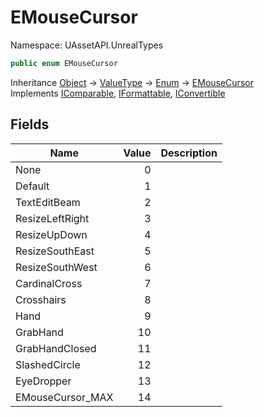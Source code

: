 # EMouseCursor

Namespace: UAssetAPI.UnrealTypes

```csharp
public enum EMouseCursor
```

Inheritance [Object](https://docs.microsoft.com/en-us/dotnet/api/system.object) → [ValueType](https://docs.microsoft.com/en-us/dotnet/api/system.valuetype) → [Enum](https://docs.microsoft.com/en-us/dotnet/api/system.enum) → [EMouseCursor](./uassetapi.unrealtypes.emousecursor.md)<br>
Implements [IComparable](https://docs.microsoft.com/en-us/dotnet/api/system.icomparable), [IFormattable](https://docs.microsoft.com/en-us/dotnet/api/system.iformattable), [IConvertible](https://docs.microsoft.com/en-us/dotnet/api/system.iconvertible)

## Fields

| Name | Value | Description |
| --- | --: | --- |
| None | 0 |  |
| Default | 1 |  |
| TextEditBeam | 2 |  |
| ResizeLeftRight | 3 |  |
| ResizeUpDown | 4 |  |
| ResizeSouthEast | 5 |  |
| ResizeSouthWest | 6 |  |
| CardinalCross | 7 |  |
| Crosshairs | 8 |  |
| Hand | 9 |  |
| GrabHand | 10 |  |
| GrabHandClosed | 11 |  |
| SlashedCircle | 12 |  |
| EyeDropper | 13 |  |
| EMouseCursor_MAX | 14 |  |

